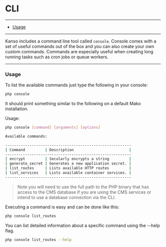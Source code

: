 # CLI

--------------------------------------------------------

- [Usage](#usage)

--------------------------------------------------------

Kanso includes a command line tool called `console`. Console comes with a set of useful commands out of the box and you can also create your own custom commands. Commands are especially useful when creating long running tasks such as cron jobs or queue workers.

--------------------------------------------------------

### Usage

To list the available commands just type the following in your console:
```bash
php console
```

It should print something similar to the following on a default Mako installation.

Usage:
```bash
php console [command] [arguments] [options]

Available commands:

---------------------------------------------------------
| Command         | Description                         |
---------------------------------------------------------
| encrypt         | Secularly encrypts a string         |
| generate_secret | Generates a new application secret. |
| list_routes     | Lists available HTTP routes         |
| list_services   | Lists available container services. |
---------------------------------------------------------
```
> Note you will need to use the full path to the PHP binary that has access to the CMS database if you are using the CMS services or intend to use a database connection via the CLI.

Executing a command is easy and can be done like this:
```bash
php console list_routes
```

You can list detailed information about a specific command using the --help flag.
```bash
php console list_routes --help
```
